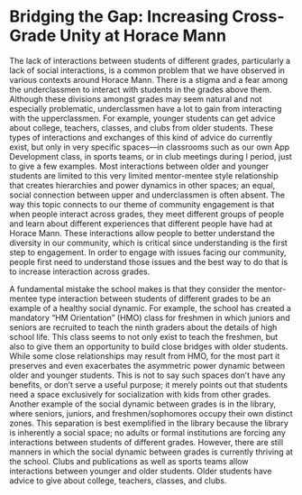 # Bridging the Gap: Increasing Cross-Grade Unity at Horace Mann
The lack of interactions between students of different grades, particularly a lack of social interactions, is a common problem that we have observed in various contexts around Horace Mann. There is a stigma and a fear among the underclassmen to interact with students in the grades above them. Although these divisions amongst grades may seem natural and not especially problematic, underclassmen have a lot to gain from interacting with the upperclassmen. For example, younger students can get advice about college, teachers, classes, and clubs from older students. These types of interactions and exchanges of this kind of advice do currently exist, but only in very specific spaces––in classrooms such as our own App Development class, in sports teams, or in club meetings during I period, just to give a few examples. Most interactions between older and younger students are limited to this very limited mentor-mentee style relationship that creates hierarchies and power dynamics in other spaces; an equal, social connection between upper and underclassmen is often absent. The way this topic connects to our theme of community engagement is that when people interact across grades, they meet different groups of people and learn about different experiences that different people have had at Horace Mann. These interactions allow people to better understand the diversity in our community, which is critical since understanding is the first step to engagement. In order to engage with issues facing our community, people first need to understand those issues and the best way to do that is to increase interaction across grades.

A fundamental mistake the school makes is that they consider the mentor-mentee type interaction between students of different grades to be an example of a healthy social dynamic. For example, the school has created a mandatory “HM Orientation” (HMO) class for freshmen in which juniors and seniors are recruited to teach the ninth graders about the details of high school life. This class seems to not only exist to teach the freshmen, but also to give them an opportunity to build close bridges with older students. While some close relationships may result from HMO, for the most part it preserves and even exacerbates the asymmetric power dynamic between older and younger students. This is not to say such spaces don’t have any benefits, or don’t serve a useful purpose; it merely points out that students need a space exclusively for socialization with kids from other grades. Another example of the social dynamic between grades is in the library, where seniors, juniors, and freshmen/sophomores occupy their own distinct zones. This separation is best exemplified in the library because the library is inherently a social space; no adults or formal institutions are forcing any interactions between students of different grades. However, there are still manners in which the social dynamic between grades is currently thriving at the school. Clubs and publications as well as sports teams allow interactions between younger and older students. Older students have advice to give about college, teachers, classes, and clubs.
